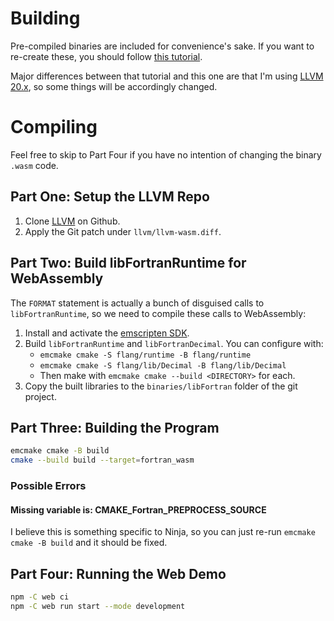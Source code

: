 # Building
Pre-compiled binaries are included for convenience's sake. If you want to re-create these, you should follow [this tutorial](https://gws.phd/posts/fortran_wasm/).

Major differences between that tutorial and this one are that I'm using [LLVM 20.x](https://github.com/llvm/llvm-project/tree/release/20.x), so some things will be accordingly changed.

# Compiling
Feel free to skip to Part Four if you have no intention of changing the binary `.wasm` code.

## Part One: Setup the LLVM Repo

1. Clone [LLVM](https://github.com/llvm/llvm-project) on Github.
2. Apply the Git patch under `llvm/llvm-wasm.diff`.

## Part Two: Build libFortranRuntime for WebAssembly

The `FORMAT` statement is actually a bunch of disguised calls to `libFortranRuntime`, so we need to compile these calls to WebAssembly:

1. Install and activate the [emscripten SDK](https://emscripten.org/docs/getting_started).
2. Build `libFortranRuntime` and `libFortranDecimal`. You can configure with:
	- `emcmake cmake -S flang/runtime -B flang/runtime`
	- `emcmake cmake -S flang/lib/Decimal -B flang/lib/Decimal`
	- Then make with `emcmake cmake --build <DIRECTORY>` for each.
3. Copy the built libraries to the `binaries/libFortran` folder of the git project.

## Part Three: Building the Program

```bash
emcmake cmake -B build
cmake --build build --target=fortran_wasm
```

### Possible Errors
#### Missing variable is: CMAKE_Fortran_PREPROCESS_SOURCE
I believe this is something specific to Ninja, so you can just re-run `emcmake cmake -B build` and it should be fixed.

## Part Four: Running the Web Demo
```bash
npm -C web ci
npm -C web run start --mode development
```